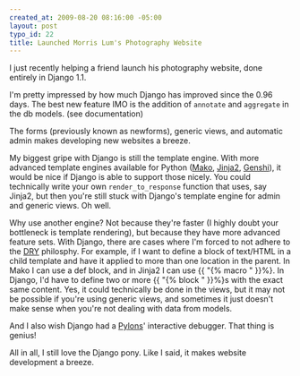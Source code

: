 ```yaml
--- 
created_at: 2009-08-20 08:16:00 -05:00
layout: post
typo_id: 22
title: Launched Morris Lum's Photography Website
---
```

<p>I just recently helping a friend launch his photography website, done entirely in Django 1.1.</p>
<p>I'm pretty impressed by how much Django has improved since the 0.96 days. The best new feature IMO is the addition of <code>annotate</code> and <code>aggregate</code> in the db models. (see documentation)</p>
<p>The forms (previously known as newforms), generic views, and automatic admin makes developing new websites a breeze.</p>
<p>My biggest gripe with Django is still the template engine. With more advanced template engines available for Python (<a href="http://www.makotemplates.org/">Mako</a>, <a href="http://jinja.pocoo.org/2/">Jinja2</a>, <a href="http://genshi.edgewall.org/">Genshi</a>), it would be nice if Django is able to support those nicely. You could technically write your own <code>render_to_response</code> function that uses, say Jinja2, but then you're still stuck with Django's template engine for admin and generic views. Oh well.</p>
<p>Why use another engine? Not because they're faster (I highly doubt your bottleneck is template rendering), but because they have more advanced feature sets. With Django, there are cases where I'm forced to not adhere to the <a href="http://en.wikipedia.org/wiki/Don%27t_repeat_yourself">DRY</a> philosphy. For example, if I want to define a block of text/HTML in a child template and have it applied to more than one location in the parent. In Mako I can use a def block, and in Jinja2 I can use {{ "{% macro " }}%}. In Django, I'd have to define two or more {{ "{% block " }}%}s with the exact same content. Yes, it could technically be done in the views, but it may not be possible if you're using generic views, and sometimes it just doesn't make sense when you're not dealing with data from models.</p>
<p>And I also wish Django had a <a href="http://pylonshq.com/">Pylons</a>' interactive debugger. That thing is genius!</p>
<p>All in all, I still love the Django pony. Like I said, it makes website development a breeze.</p>
